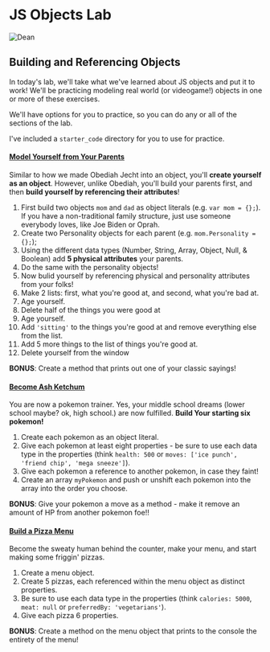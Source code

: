 # JS Objects Lab

![Dean](http://www.sovereignliege.com/archives/howmuch-thumb.jpg)

## Building and Referencing Objects

In today's lab, we'll take what we've learned about JS objects and put it to work! We'll be practicing modeling real world (or videogame!) objects in one or more of these exercises.

We'll have options for you to practice, so you can do any or all of the sections of the lab.

I've included a `starter_code` directory for you to use for practice.

#### <u>Model Yourself from Your Parents</u>

Similar to how we made Obediah Jecht into an object, you'll **create yourself as an object**. However, unlike Obediah, you'll build your parents first, and then **build yourself by referencing their attributes**!

1. First build two objects `mom` and `dad` as object literals (e.g. `var mom = {};`). If you have a non-traditional family structure, just use someone everybody loves, like Joe Biden or Oprah.
2. Create two Personality objects for each parent (e.g. `mom.Personality = {};`);
3. Using the different data types (Number, String, Array, Object, Null, & Boolean) add **5 physical attributes** your parents.
4. Do the same with the personality objects!
5. Now bulid yourself by referencing physical and personality attributes from your folks!
6. Make 2 lists: first, what you're good at, and second, what you're bad at.
7. Age yourself.
8. Delete half of the things you were good at
9. Age yourself.
10. Add `'sitting'` to the things you're good at and remove everything else from the list.
11. Add 5 more things to the list of things you're good at.
12. Delete yourself from the window

**BONUS**: Create a method that prints out one of your classic sayings!

#### <u>Become [Ash Ketchum](http://bulbapedia.bulbagarden.net/wiki/Ash_Ketchum)</u>

You are now a pokemon trainer. Yes, your middle school dreams (lower school maybe? ok, high school.) are now fulfilled. **Build Your starting six pokemon!**

1. Create each pokemon as an object literal.
2. Give each pokemon at least eight properties - be sure to use each data type in the properties (think `health: 500` or `moves: ['ice punch', 'friend chip', 'mega sneeze']`).
3. Give each pokemon a reference to another pokemon, in case they faint!
4. Create an array `myPokemon` and push or unshift each pokemon into the array into the order you choose.

**BONUS**: Give your pokemon a move as a method - make it remove an amount of HP from another pokemon foe!!

#### <u>Build a Pizza Menu</u>

Become the sweaty human behind the counter, make your menu, and start making some friggin' pizzas. 

1. Create a menu object.
2. Create 5 pizzas, each referenced within the menu object as distinct properties.
3. Be sure to use each data type in the properties (think `calories: 5000`, `meat: null` or `preferredBy: 'vegetarians'`).
4. Give each pizza 6 properties.

**BONUS**: Create a method on the menu object that prints to the console the entirety of the menu!